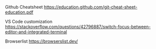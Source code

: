 Github Cheatsheet
https://education.github.com/git-cheat-sheet-education.pdf

VS Code customization
https://stackoverflow.com/questions/42796887/switch-focus-between-editor-and-integrated-terminal


Browserlist
https://browserslist.dev/